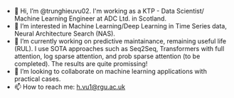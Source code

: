- 👋 Hi, I’m @trunghieuvu02. I'm working as a KTP - Data Scientist/ Machine Learning Engineer at ADC Ltd. in Scotland.
- 👀 I’m interested in Machine Learning/Deep Learning in Time Series data, Neural Architecture Search (NAS).
- 🌱 I’m currently working on predictive maintainance, remaining useful life (RUL). I use SOTA approaches such as Seq2Seq, Transformers with full attention, log sparse attention, and prob sparse attention (to be completed). The results are quite promissing!
- 💞️ I’m looking to collaborate on machine learning applications with practical cases.
- 📫 How to reach me: h.vu1@rgu.ac.uk

<!---
trunghieuvu02/trunghieuvu02 is a ✨ special ✨ repository because its `README.md` (this file) appears on your GitHub profile.
You can click the Preview link to take a look at your changes.
--->


